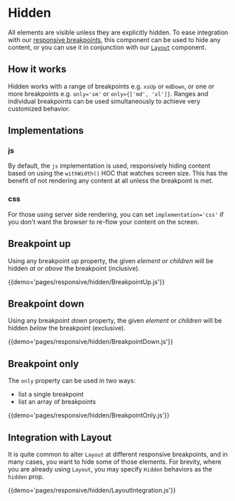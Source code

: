 # Hidden

All elements are visible unless they are explicitly hidden.  To ease integration with our [responsive breakpoints](/responsive/basics), this component can be used to hide any content, or you can use it in conjunction with our [`Layout`](/responsive/layout) component.

## How it works

Hidden works with a range of breakpoints e.g. `xsUp` or `mdDown`, or one or more breakpoints e.g. `only='sm'` or `only={['md', 'xl']}`.  Ranges and individual breakpoints can be used simultaneously to achieve very customized behavior.

## Implementations

### js

By default, the `js` implementation is used, responsively hiding content based on using the `withWidth()` HOC that watches screen size.  This has the benefit of not rendering any content at all unless the breakpoint is met.  

### css

For those using server side rendering, you can set `implementation='css'` if you don't want the browser to re-flow your content on the screen.

## Breakpoint up

Using any breakpoint _up_ property, the given _element_ or _children_ will be hidden _at or above_ the breakpoint (inclusive).

{{demo='pages/responsive/hidden/BreakpointUp.js'}}

## Breakpoint down

Using any breakpoint _down_ property, the given _element_ or _children_ will be hidden _below_ the breakpoint (exclusive).

{{demo='pages/responsive/hidden/BreakpointDown.js'}}

## Breakpoint only

The `only` property can be used in two ways:
 - list a single breakpoint
 - list an array of breakpoints

{{demo='pages/responsive/hidden/BreakpointOnly.js'}}

## Integration with Layout

It is quite common to alter `Layout` at different responsive breakpoints, and in many cases, you want to hide some of those elements.  For brevity, where you are already using `Layout`, you may specify `Hidden` behaviors as the `hidden` prop.

{{demo='pages/responsive/hidden/LayoutIntegration.js'}}
